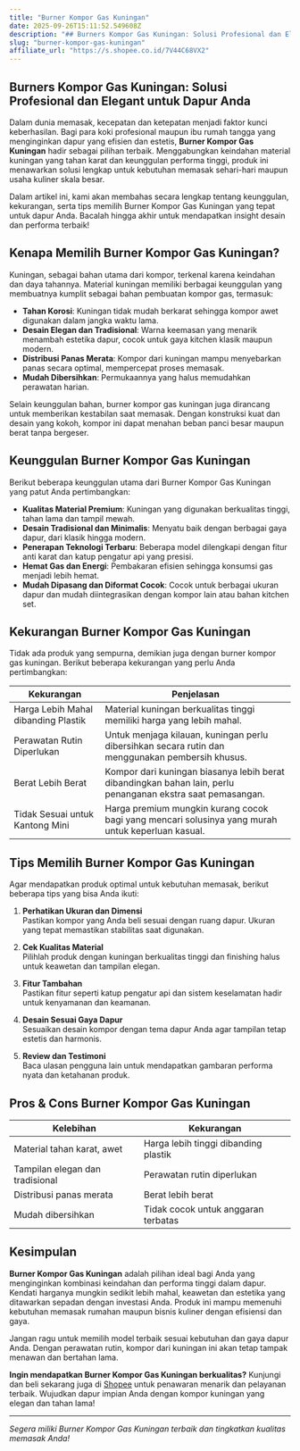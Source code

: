 ```yaml
---
title: "Burner Kompor Gas Kuningan"
date: 2025-09-26T15:11:52.549608Z
description: "## Burners Kompor Gas Kuningan: Solusi Profesional dan Elegant untuk Dapur Anda..."
slug: "burner-kompor-gas-kuningan"
affiliate_url: "https://s.shopee.co.id/7V44C68VX2"
---
```

## Burners Kompor Gas Kuningan: Solusi Profesional dan Elegant untuk Dapur Anda

Dalam dunia memasak, kecepatan dan ketepatan menjadi faktor kunci keberhasilan. Bagi para koki profesional maupun ibu rumah tangga yang menginginkan dapur yang efisien dan estetis, **Burner Kompor Gas Kuningan** hadir sebagai pilihan terbaik. Menggabungkan keindahan material kuningan yang tahan karat dan keunggulan performa tinggi, produk ini menawarkan solusi lengkap untuk kebutuhan memasak sehari-hari maupun usaha kuliner skala besar.

Dalam artikel ini, kami akan membahas secara lengkap tentang keunggulan, kekurangan, serta tips memilih Burner Kompor Gas Kuningan yang tepat untuk dapur Anda. Bacalah hingga akhir untuk mendapatkan insight desain dan performa terbaik!

## Kenapa Memilih Burner Kompor Gas Kuningan?

Kuningan, sebagai bahan utama dari kompor, terkenal karena keindahan dan daya tahannya. Material kuningan memiliki berbagai keunggulan yang membuatnya kumplit sebagai bahan pembuatan kompor gas, termasuk:

- **Tahan Korosi**: Kuningan tidak mudah berkarat sehingga kompor awet digunakan dalam jangka waktu lama.
- **Desain Elegan dan Tradisional**: Warna keemasan yang menarik menambah estetika dapur, cocok untuk gaya kitchen klasik maupun modern.
- **Distribusi Panas Merata**: Kompor dari kuningan mampu menyebarkan panas secara optimal, mempercepat proses memasak.
- **Mudah Dibersihkan**: Permukaannya yang halus memudahkan perawatan harian.

Selain keunggulan bahan, burner kompor gas kuningan juga dirancang untuk memberikan kestabilan saat memasak. Dengan konstruksi kuat dan desain yang kokoh, kompor ini dapat menahan beban panci besar maupun berat tanpa bergeser.

## Keunggulan Burner Kompor Gas Kuningan

Berikut beberapa keunggulan utama dari Burner Kompor Gas Kuningan yang patut Anda pertimbangkan:

- **Kualitas Material Premium**: Kuningan yang digunakan berkualitas tinggi, tahan lama dan tampil mewah.
- **Desain Tradisional dan Minimalis**: Menyatu baik dengan berbagai gaya dapur, dari klasik hingga modern.
- **Penerapan Teknologi Terbaru**: Beberapa model dilengkapi dengan fitur anti karat dan katup pengatur api yang presisi.
- **Hemat Gas dan Energi**: Pembakaran efisien sehingga konsumsi gas menjadi lebih hemat.
- **Mudah Dipasang dan Diformat Cocok**: Cocok untuk berbagai ukuran dapur dan mudah diintegrasikan dengan kompor lain atau bahan kitchen set.

## Kekurangan Burner Kompor Gas Kuningan

Tidak ada produk yang sempurna, demikian juga dengan burner kompor gas kuningan. Berikut beberapa kekurangan yang perlu Anda pertimbangkan:

| Kekurangan                         | Penjelasan                                               |
|-------------------------------------|----------------------------------------------------------|
| Harga Lebih Mahal dibanding Plastik | Material kuningan berkualitas tinggi memiliki harga yang lebih mahal. |
| Perawatan Rutin Diperlukan         | Untuk menjaga kilauan, kuningan perlu dibersihkan secara rutin dan menggunakan pembersih khusus. |
| Berat Lebih Berat                  | Kompor dari kuningan biasanya lebih berat dibandingkan bahan lain, perlu penanganan ekstra saat pemasangan. |
| Tidak Sesuai untuk Kantong Mini    | Harga premium mungkin kurang cocok bagi yang mencari solusinya yang murah untuk keperluan kasual.|

## Tips Memilih Burner Kompor Gas Kuningan

Agar mendapatkan produk optimal untuk kebutuhan memasak, berikut beberapa tips yang bisa Anda ikuti:

1. **Perhatikan Ukuran dan Dimensi**  
Pastikan kompor yang Anda beli sesuai dengan ruang dapur. Ukuran yang tepat memastikan stabilitas saat digunakan.

2. **Cek Kualitas Material**  
Pilihlah produk dengan kuningan berkualitas tinggi dan finishing halus untuk keawetan dan tampilan elegan.

3. **Fitur Tambahan**  
Pastikan fitur seperti katup pengatur api dan sistem keselamatan hadir untuk kenyamanan dan keamanan.

4. **Desain Sesuai Gaya Dapur**  
Sesuaikan desain kompor dengan tema dapur Anda agar tampilan tetap estetis dan harmonis.

5. **Review dan Testimoni**  
Baca ulasan pengguna lain untuk mendapatkan gambaran performa nyata dan ketahanan produk.

## Pros & Cons Burner Kompor Gas Kuningan

| Kelebihan                         | Kekurangan                                 |
|----------------------------------|--------------------------------------------|
| Material tahan karat, awet      | Harga lebih tinggi dibanding plastik       |
| Tampilan elegan dan tradisional | Perawatan rutin diperlukan                 |
| Distribusi panas merata         | Berat lebih berat                         |
| Mudah dibersihkan               | Tidak cocok untuk anggaran terbatas     |

## Kesimpulan

**Burner Kompor Gas Kuningan** adalah pilihan ideal bagi Anda yang menginginkan kombinasi keindahan dan performa tinggi dalam dapur. Kendati harganya mungkin sedikit lebih mahal, keawetan dan estetika yang ditawarkan sepadan dengan investasi Anda. Produk ini mampu memenuhi kebutuhan memasak rumahan maupun bisnis kuliner dengan efisiensi dan gaya.

Jangan ragu untuk memilih model terbaik sesuai kebutuhan dan gaya dapur Anda. Dengan perawatan rutin, kompor dari kuningan ini akan tetap tampak menawan dan bertahan lama.

**Ingin mendapatkan Burner Kompor Gas Kuningan berkualitas?** Kunjungi dan beli sekarang juga di [Shopee](https://s.shopee.co.id/7V44C68VX2) untuk penawaran menarik dan pelayanan terbaik. Wujudkan dapur impian Anda dengan kompor kuningan yang elegan dan tahan lama!

---

*Segera miliki Burner Kompor Gas Kuningan terbaik dan tingkatkan kualitas memasak Anda!*